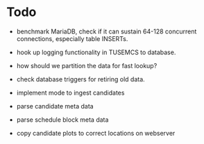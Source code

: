 # Todo #

* benchmark MariaDB, check if it can sustain 64-128 concurrent connections, especially table INSERTs.
* hook up logging functionality in TUSEMCS to database.
* how should we partition the data for fast lookup?
* check database triggers for retiring old data.

* implement mode to ingest candidates
* parse candidate meta data
* parse schedule block meta data
* copy candidate plots to correct locations on webserver
